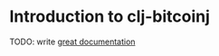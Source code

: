 # Introduction to clj-bitcoinj

TODO: write [great documentation](http://jacobian.org/writing/great-documentation/what-to-write/)
